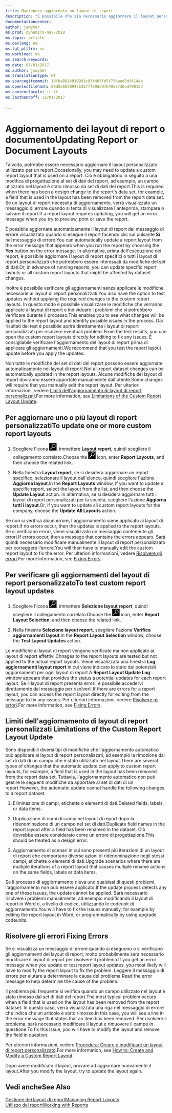 ```yaml
---
title: Mantenere aggiornato un layout di report
description: "È possibile che sia necessario aggiornare il layout personalizzato utilizzato per un report. Ciò è obbligatorio in seguito a una modifica di progettazione al set di dati del report, ad esempio, un campo utilizzato nel layout è stato rimosso da set di dati del report."
documentationcenter: 
author: jswymer
ms.prod: dynamics-nav-2018
ms.topic: article
ms.devlang: na
ms.tgt_pltfrm: na
ms.workload: na
ms.search.keywords: 
ms.date: 07/01/2017
ms.author: jswymer
ms.translationtype: HT
ms.sourcegitcommit: 1dfba8b14019991c95f40ffd5f7fbaed5df414eb
ms.openlocfilehash: 09d0a665894363577f59dd97b49a7736ad700153
ms.contentlocale: it-it
ms.lasthandoff: 12/01/2017

---
```

# <a name="updating-report-or-document-layouts"></a><span data-ttu-id="ad533-104">Aggiornamento dei layout di report o documento</span><span class="sxs-lookup"><span data-stu-id="ad533-104">Updating Report or Document Layouts</span></span>
<span data-ttu-id="ad533-105">Talvolta, potrebbe essere necessario aggiornare il layout personalizzato utilizzato per un report.</span><span class="sxs-lookup"><span data-stu-id="ad533-105">Occasionally, you may need to update a custom report layout that is used on a report.</span></span> <span data-ttu-id="ad533-106">Ciò è obbligatorio in seguito a una modifica di progettazione al set di dati del report, ad esempio, un campo utilizzato nel layout è stato rimosso da set di dati del report.</span><span class="sxs-lookup"><span data-stu-id="ad533-106">This is required when there has been a design change to the report's data set, for example, a field that is used in the layout has been removed from the report data set.</span></span> <span data-ttu-id="ad533-107">Se un layout di report necessita di aggiornamento, verrà visualizzato un messaggio di errore quando si tenta di visualizzare l'anteprima, stampare o salvare il report.</span><span class="sxs-lookup"><span data-stu-id="ad533-107">If a report layout requires updating, you will get an error message when you try to preview, print or save the report.</span></span>  
  
<span data-ttu-id="ad533-108">È possibile aggiornare automaticamente il layout di report dal messaggio di errore visualizzato quando si esegue il report facendo clic sul pulsante **Sì** nel messaggio di errore.</span><span class="sxs-lookup"><span data-stu-id="ad533-108">You can automatically update a report layout from the error message that appears when you run the report by choosing the **Yes** button on the error message.</span></span> <span data-ttu-id="ad533-109">In alternativa, prima dell'esecuzione dei report, è possibile aggiornare i layout di report specifici o tutti i layout di report personalizzati che potrebbero essere interessati da modifiche del set di dati.</span><span class="sxs-lookup"><span data-stu-id="ad533-109">Or, in advance of running reports, you can update specific report layouts or all custom report layouts that might be affected by dataset changes.</span></span>  
  
<span data-ttu-id="ad533-110">Inoltre è possibile verificare gli aggiornamenti senza applicare le modifiche necessarie ai layout di report personalizzati.</span><span class="sxs-lookup"><span data-stu-id="ad533-110">You also have the option to test updates without applying the required changes to the custom report layouts.</span></span> <span data-ttu-id="ad533-111">In questo modo è possibile visualizzare le modifiche che verranno applicate al layout di report e individuare i problemi che si potrebbero verificare durante il processo.</span><span class="sxs-lookup"><span data-stu-id="ad533-111">This enables you to see what changes will be applied to the report layout and identify possible issues in the process.</span></span> <span data-ttu-id="ad533-112">Dai risultati dei test è possibile aprire direttamente i layout di report personalizzati per risolvere eventuali problemi.</span><span class="sxs-lookup"><span data-stu-id="ad533-112">From the test results, you can open the custom report layouts directly for editing to fix any issues.</span></span> <span data-ttu-id="ad533-113">È consigliabile verificare l'aggiornamento del layout di report prima di applicare gli aggiornamenti.</span><span class="sxs-lookup"><span data-stu-id="ad533-113">We recommend that you test the report layout update before you apply the updates.</span></span>  
  
<span data-ttu-id="ad533-114">Non tutte le modifiche del set di dati del report possono essere aggiornate automaticamente nei layout di report.</span><span class="sxs-lookup"><span data-stu-id="ad533-114">Not all report dataset changes can be automatically updated in the report layouts.</span></span> <span data-ttu-id="ad533-115">Alcune modifiche del layout di report dovranno essere apportate manualmente dall'utente.</span><span class="sxs-lookup"><span data-stu-id="ad533-115">Some changes will require that you manually edit the report layout.</span></span> <span data-ttu-id="ad533-116">Per ulteriori informazioni, vedere [Limiti dell'aggiornamento di layout di report personalizzati](ui-update-report-layouts.md#UpdateLimitations).</span><span class="sxs-lookup"><span data-stu-id="ad533-116">For more information, see [Limitations of the Custom Report Layout Update](ui-update-report-layouts.md#UpdateLimitations).</span></span>  
  
## <a name="to-update-one-or-more-custom-report-layouts"></a><span data-ttu-id="ad533-117">Per aggiornare uno o più layout di report personalizzati</span><span class="sxs-lookup"><span data-stu-id="ad533-117">To update one or more custom report layouts</span></span>  
  
1.  <span data-ttu-id="ad533-118">Scegliere l'icona ![Cerca pagina o report](media/ui-search/search_small.png "icona Cerca pagina o report"), immettere **Layout report**, quindi scegliere il collegamento correlato.</span><span class="sxs-lookup"><span data-stu-id="ad533-118">Choose the ![Search for Page or Report](media/ui-search/search_small.png "Search for Page or Report icon") icon, enter **Report Layouts**, and then choose the related link.</span></span>  
  
2.  <span data-ttu-id="ad533-119">Nella finestra **Layout report**, se si desidera aggiornare un report specifico, selezionare il layout dall'elenco, quindi scegliere l'azione **Aggiorna layout**.</span><span class="sxs-lookup"><span data-stu-id="ad533-119">In the **Report Layouts** window, if you want to update a specific report, select the layout from the list, and then choose the **Update Layout** action.</span></span> <span data-ttu-id="ad533-120">In alternativa, se si desidera aggiornare tutti i layout di report personalizzati per la società, scegliere l'azione **Aggiorna tutti i layout**.</span><span class="sxs-lookup"><span data-stu-id="ad533-120">Or, if you want to update all custom report layouts for the company, choose the **Update All Layouts** action.</span></span>  

<span data-ttu-id="ad533-121">Se non si verifica alcun errore, l'aggiornamento viene applicato ai layout di report.</span><span class="sxs-lookup"><span data-stu-id="ad533-121">If no errors occur, then the updates is applied to the report layouts.</span></span> <span data-ttu-id="ad533-122">Se si verificano errori, viene visualizzato un messaggio contenente gli errori.</span><span class="sxs-lookup"><span data-stu-id="ad533-122">If errors occur, then a message that contains the errors appears.</span></span> <span data-ttu-id="ad533-123">Sarà quindi necessario modificare manualmente il layout di report personalizzato per correggere l'errore.</span><span class="sxs-lookup"><span data-stu-id="ad533-123">You will then have to manually edit the custom report layout to fix the error.</span></span> <span data-ttu-id="ad533-124">Per ulteriori informazioni, vedere [Risolvere gli errori](ui-update-report-layouts.md#FixErrors).</span><span class="sxs-lookup"><span data-stu-id="ad533-124">For more information, see [Fixing Errors](ui-update-report-layouts.md#FixErrors).</span></span>  

## <a name="to-test-custom-report-layout-updates"></a><span data-ttu-id="ad533-125">Per verificare gli aggiornamenti del layout di report personalizzato</span><span class="sxs-lookup"><span data-stu-id="ad533-125">To test custom report layout updates</span></span>  
  
1.  <span data-ttu-id="ad533-126">Scegliere l'icona ![Cerca pagina o report](media/ui-search/search_small.png "icona Cerca pagina o report"), immettere **Selezione layout report**, quindi scegliere il collegamento correlato.</span><span class="sxs-lookup"><span data-stu-id="ad533-126">Choose the ![Search for Page or Report](media/ui-search/search_small.png "Search for Page or Report icon") icon, enter **Report Layout Selection**, and then choose the related link.</span></span>  
  
2.  <span data-ttu-id="ad533-127">Nella finestra **Selezione layout report**, scegliere l'azione **Verifica aggiornamenti layout**.</span><span class="sxs-lookup"><span data-stu-id="ad533-127">In the **Report Layout Selection** window, choose the **Test Layout Updates** action.</span></span>  
  
 <span data-ttu-id="ad533-128">Le modifiche ai layout di report vengono verificate ma non applicate ai layout di report effettivi.</span><span class="sxs-lookup"><span data-stu-id="ad533-128">Chnages to the report layouts are tested but not applied to the actual report layouts.</span></span> <span data-ttu-id="ad533-129">Viene visualizzata una finestra **Log aggiornamenti layout report** in cui viene indicato lo stato dei potenziali aggiornamenti per ogni layout di report.</span><span class="sxs-lookup"><span data-stu-id="ad533-129">A **Report Layout Update Log** window appears that provides the status a potential updates for each report layout.</span></span> <span data-ttu-id="ad533-130">Se il layout di report presenta errori, è possibile accedervi direttamente dal messaggio per risolverli.</span><span class="sxs-lookup"><span data-stu-id="ad533-130">If there are errors for a report layout, you can access the report layout directly for editing from the message to fix any issues.</span></span> <span data-ttu-id="ad533-131">Per ulteriori informazioni, vedere [Risolvere gli errori](ui-update-report-layouts.md#FixErrors).</span><span class="sxs-lookup"><span data-stu-id="ad533-131">For more information, see [Fixing Errors](ui-update-report-layouts.md#FixErrors).</span></span>  
  
##  <span data-ttu-id="ad533-132"><a name="UpdateLimitations"></a> Limiti dell'aggiornamento di layout di report personalizzati</span><span class="sxs-lookup"><span data-stu-id="ad533-132"><a name="UpdateLimitations"></a> Limitations of the Custom Report Layout Update</span></span>  
 <span data-ttu-id="ad533-133">Sono disponibili diversi tipi di modifiche che l'aggiornamento automatico può applicare ai layout di report personalizzati, ad esempio la rimozione dal set di dati di un campo che è stato utilizzato nel layout.</span><span class="sxs-lookup"><span data-stu-id="ad533-133">There are several types of changes that the automatic update can apply to custom report layouts, for example, a field that is used in the layout has been removed from the report data set.</span></span> <span data-ttu-id="ad533-134">Tuttavia, l'aggiornamento automatico non può gestire le seguenti modifiche da apportare al set di dati di un report.</span><span class="sxs-lookup"><span data-stu-id="ad533-134">However, the automatic update cannot handle the following changes to a report dataset.</span></span>  
  
1.  <span data-ttu-id="ad533-135">Eliminazione di campi, etichette o elementi di dati.</span><span class="sxs-lookup"><span data-stu-id="ad533-135">Deleted fields, labels, or data items.</span></span>  
  
2.  <span data-ttu-id="ad533-136">Duplicazione di nomi di campi nel layout di report dopo la ridenominazione di un campo nel set di dati.</span><span class="sxs-lookup"><span data-stu-id="ad533-136">Duplicate field names in the report layout after a field has been renamed in the dataset.</span></span> <span data-ttu-id="ad533-137">Ciò dovrebbe essere considerato come un errore di progettazione.</span><span class="sxs-lookup"><span data-stu-id="ad533-137">This should be treated as a design error.</span></span>  
  
3.  <span data-ttu-id="ad533-138">Aggiornamento di scenari in cui sono presenti più iterazioni di un layout di report che comportano diverse azioni di ridenominazione negli stessi campi, etichette o elementi di dati.</span><span class="sxs-lookup"><span data-stu-id="ad533-138">Upgrade scenarios where there are multiple iterations of a report layout that causes multiple rename actions on the same fields, labels or data items.</span></span>  
  
 <span data-ttu-id="ad533-139">Se il processo di aggiornamento rileva uno qualsiasi di questi problemi, l'aggiornamento non può essere applicato.</span><span class="sxs-lookup"><span data-stu-id="ad533-139">If the update process detects any one of these issues, the update cannot be applied.</span></span> <span data-ttu-id="ad533-140">Sarà necessario risolvere i problemi manualmente, ad esempio modificando il layout di report in Word o, a livello di codice, utilizzando le codeunit di aggiornamento.</span><span class="sxs-lookup"><span data-stu-id="ad533-140">You will have to fix the issues manually, for example by editing the report layout in Word, or programmatically by using upgrade codeunits.</span></span>  
  
##  <span data-ttu-id="ad533-141"><a name="FixErrors"></a> Risolvere gli errori</span><span class="sxs-lookup"><span data-stu-id="ad533-141"><a name="FixErrors"></a> Fixing Errors</span></span>  
 <span data-ttu-id="ad533-142">Se si visualizza un messaggio di errore quando si eseguono o si verificano gli aggiornamenti del layout di report, molto probabilmente sarà necessario modificare il layout di report per risolvere il problema.</span><span class="sxs-lookup"><span data-stu-id="ad533-142">If you get an error message when you update or test report layout updates, you most likely will have to modify the report layout to fix the problem.</span></span> <span data-ttu-id="ad533-143">Leggere il messaggio di errore per aiutare a determinare la causa del problema.</span><span class="sxs-lookup"><span data-stu-id="ad533-143">Read the error message to help determine the cause of the problem.</span></span>  
  
 <span data-ttu-id="ad533-144">Il problema più frequente si verifica quando un campo utilizzato nel layout è stato rimosso dal set di dati del report.</span><span class="sxs-lookup"><span data-stu-id="ad533-144">The most typical problem occurs when a field that is used on the layout has been removed from the report dataset.</span></span> <span data-ttu-id="ad533-145">In questo caso, verrà visualizzata una riga nel messaggio di errore che indica che un articolo è stato rimosso.</span><span class="sxs-lookup"><span data-stu-id="ad533-145">In this case, you will see a line in the error message that states that an item has been removed.</span></span> <span data-ttu-id="ad533-146">Per risolvere il problema, sarà necessario modificare il layout e rimuovere il campo in questione.</span><span class="sxs-lookup"><span data-stu-id="ad533-146">To fix this issue, you will have to modify the layout and remove the field in question.</span></span>  
  
 <span data-ttu-id="ad533-147">Per ulteriori informazioni, vedere [Procedura: Creare e modificare un layout di report personalizzato](ui-how-create-custom-report-layout.md#ModifyCustomLayout).</span><span class="sxs-lookup"><span data-stu-id="ad533-147">For more information, see [How to: Create and Modify a Custom Report Layout](ui-how-create-custom-report-layout.md#ModifyCustomLayout).</span></span>  
  
 <span data-ttu-id="ad533-148">Dopo avere modificato il layout, provare ad aggiornare nuovamente il layout.</span><span class="sxs-lookup"><span data-stu-id="ad533-148">After you modify the layout, try to update the layout again.</span></span>  
  
## <a name="see-also"></a><span data-ttu-id="ad533-149">Vedi anche</span><span class="sxs-lookup"><span data-stu-id="ad533-149">See Also</span></span>  
 [<span data-ttu-id="ad533-150">Gestione dei layout di report</span><span class="sxs-lookup"><span data-stu-id="ad533-150">Managing Report Layouts</span></span>](ui-manage-report-layouts.md)  
 [<span data-ttu-id="ad533-151">Utilizzo dei report</span><span class="sxs-lookup"><span data-stu-id="ad533-151">Working with Reports</span></span>](ui-work-report.md)  
